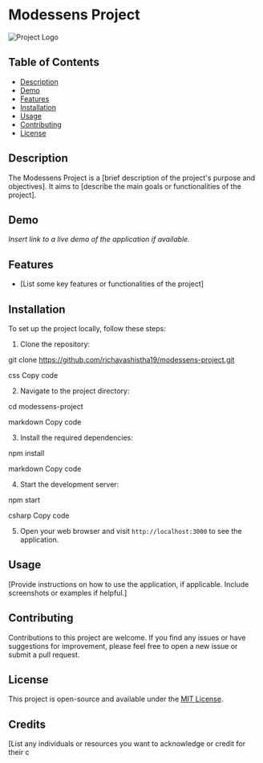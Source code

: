 # Modessens Project

![Project Logo](/path/to/project-logo.png)

## Table of Contents

- [Description](#description)
- [Demo](#demo)
- [Features](#features)
- [Installation](#installation)
- [Usage](#usage)
- [Contributing](#contributing)
- [License](#license)

## Description

The Modessens Project is a [brief description of the project's purpose and objectives]. It aims to [describe the main goals or functionalities of the project].

## Demo

_Insert link to a live demo of the application if available._

## Features

- [List some key features or functionalities of the project]

## Installation

To set up the project locally, follow these steps:

1. Clone the repository:

git clone https://github.com/richavashistha19/modessens-project.git

css
Copy code

2. Navigate to the project directory:

cd modessens-project

markdown
Copy code

3. Install the required dependencies:

npm install

markdown
Copy code

4. Start the development server:

npm start

csharp
Copy code

5. Open your web browser and visit `http://localhost:3000` to see the application.

## Usage

[Provide instructions on how to use the application, if applicable. Include screenshots or examples if helpful.]

## Contributing

Contributions to this project are welcome. If you find any issues or have suggestions for improvement, please feel free to open a new issue or submit a pull request.

## License

This project is open-source and available under the [MIT License](LICENSE).

## Credits

[List any individuals or resources you want to acknowledge or credit for their c